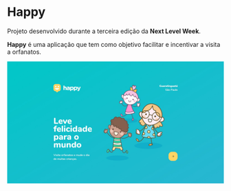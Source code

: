 # Happy
Projeto desenvolvido durante a terceira edição da **Next Level Week**.

**Happy** é uma aplicação que tem como objetivo facilitar e incentivar a visita 
a orfanatos.

<img src="./screenshots/Happy.jpg" alt="Happy app landing"/>